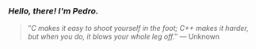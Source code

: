 ### *Hello, there! I'm Pedro.*
> ″*C makes it easy to shoot yourself in the foot; C++ makes it harder, but when you do, it blows your whole leg off.*″
 — Unknown
